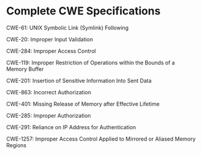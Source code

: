 

# Complete CWE Specifications

CWE-61: UNIX Symbolic Link (Symlink) Following

CWE-20: Improper Input Validation

CWE-284: Improper Access Control

CWE-119: Improper Restriction of Operations within the Bounds of a Memory Buffer

CWE-201: Insertion of Sensitive Information Into Sent Data

CWE-863: Incorrect Authorization

CWE-401: Missing Release of Memory after Effective Lifetime

CWE-285: Improper Authorization

CWE-291: Reliance on IP Address for Authentication

CWE-1257: Improper Access Control Applied to Mirrored or Aliased Memory Regions
